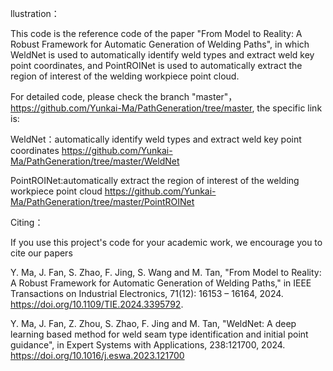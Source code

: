 llustration：

This code is the reference code of the paper "From Model to Reality: A Robust Framework for Automatic Generation of Welding Paths", in which WeldNet is used to automatically identify weld types and extract weld key point coordinates, and PointROINet is used to automatically extract the region of interest of the welding workpiece point cloud.

For detailed code, please check the branch "master"，https://github.com/Yunkai-Ma/PathGeneration/tree/master, the specific link is:

WeldNet：automatically identify weld types and extract weld key point coordinates https://github.com/Yunkai-Ma/PathGeneration/tree/master/WeldNet

PointROINet:automatically extract the region of interest of the welding workpiece point cloud https://github.com/Yunkai-Ma/PathGeneration/tree/master/PointROINet

Citing：

If you use this project's code for your academic work, we encourage you to cite our papers

Y. Ma, J. Fan, S. Zhao, F. Jing, S. Wang and M. Tan, "From Model to Reality: A Robust Framework for Automatic Generation of Welding Paths," in IEEE Transactions on Industrial Electronics, 71(12): 16153 – 16164, 2024. https://doi.org/10.1109/TIE.2024.3395792.

Y. Ma, J. Fan, Z. Zhou, S. Zhao, F. Jing and M. Tan, "WeldNet: A deep learning based method for weld seam type identification and initial point guidance", in Expert Systems with Applications, 238:121700, 2024. https://doi.org/10.1016/j.eswa.2023.121700
